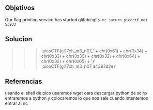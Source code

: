 ## Objetivos
Our flag printing service has started glitching! `$ nc saturn.picoctf.net 53933`
## Solucion

>>> 'picoCTF{gl17ch_m3_n07_' + chr(0x61) + chr(0x34) + chr(0x33) + chr(0x39) + chr(0x32) + chr(0x64) + chr(0x32) + chr(0x65) + '}'
'picoCTF{gl17ch_m3_n07_a4392d2e}'
>>> 




## Referencias
usando el shell de pico 
usaremos wget oara descargar python de scirp
entraremos a python y colocaremos lo que nos sale cuando intentemos entrar al nc
